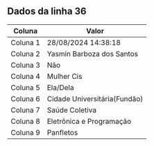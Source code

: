 ## Dados da linha 36

| Coluna | Valor |
|--------|-------|
| Coluna 1 | 28/08/2024 14:38:18 |
| Coluna 2 | Yasmin Barboza dos Santos |
| Coluna 3 | Não |
| Coluna 4 | Mulher Cis |
| Coluna 5 | Ela/Dela |
| Coluna 6 | Cidade Universitária(Fundão) |
| Coluna 7 | Saúde Coletiva |
| Coluna 8 | Eletrônica e Programação |
| Coluna 9 | Panfletos |
